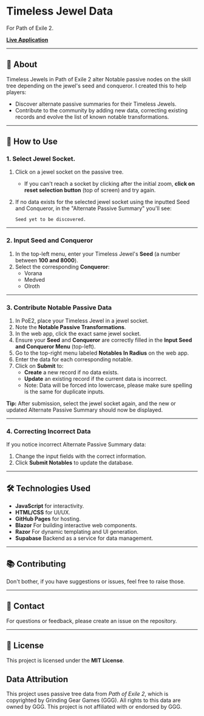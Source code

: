 # Timeless Jewel Data
For Path of Exile 2.

**[Live Application](https://mbyphishing.github.io/Timeless-Jewel-Data/)**

---

## 📖 About

Timeless Jewels in Path of Exile 2 alter Notable passive nodes on the skill tree depending on the jewel's seed and conqueror. I created this to help players:
- Discover alternate passive summaries for their Timeless Jewels.
- Contribute to the community by adding new data, correcting existing records and evolve the list of known notable transformations.

---

## 🧭 How to Use

### 1. Select Jewel Socket.
1. Click on a jewel socket on the passive tree.
   - If you can't reach a socket by clicking after the initial zoom, **click on reset selection button** (top of screen) and try again.
2. If no data exists for the selected jewel socket using the inputted Seed and Conqueror, in the "Alternate Passive Summary" you'll see:

    ```
    Seed yet to be discovered.
    ```

---

### 2. Input Seed and Conqueror
1. In the top-left menu, enter your Timeless Jewel's **Seed** (a number between **100 and 8000**).
2. Select the corresponding **Conqueror**:
   - Vorana
   - Medved
   - Olroth

---

### 3. Contribute Notable Passive Data
1. In PoE2, place your Timeless Jewel in a jewel socket.
2. Note the **Notable Passive Transformations**.
3. In the web app, click the exact same jewel socket.
4. Ensure your **Seed** and **Conqueror** are correctly filled in the **Input Seed and Conqueror Menu** (top-left).
5. Go to the top-right menu labeled **Notables In Radius** on the web app.
6. Enter the data for each corresponding notable.
7. Click on **Submit** to:
   - **Create** a new record if no data exists.
   - **Update** an existing record if the current data is incorrect.
   - Note: Data will be forced into lowercase, please make sure spelling is the same for duplicate inputs.

**Tip:** After submission, select the jewel socket again, and the new or updated Alternate Passive Summary should now be displayed.

---

### 4. Correcting Incorrect Data
If you notice incorrect Alternate Passive Summary data:
1. Change the input fields with the correct information.
2. Click **Submit Notables** to update the database.

---

## 🛠️ Technologies Used
- **JavaScript** for interactivity.
- **HTML/CSS** for UI/UX.
- **GitHub Pages** for hosting.
- **Blazor** For building interactive web components.
- **Razor** For dynamic templating and UI generation.
- **Supabase** Backend as a service for data management.

---

## 📚 Contributing

Don't bother, if you have suggestions or issues, feel free to raise those.

---

## 📧 Contact

For questions or feedback, please create an issue on the repository.

---

## 📜 License

This project is licensed under the **MIT License**.

## Data Attribution  
This project uses passive tree data from *Path of Exile 2*, which is copyrighted by Grinding Gear Games (GGG). All rights to this data are owned by GGG. This project is not affiliated with or endorsed by GGG.  
